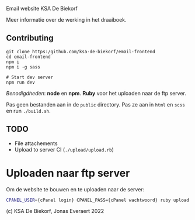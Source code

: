 Email website KSA De Biekorf

Meer informatie over de werking in het draaiboek.

## Contributing

```
git clone https:/github.com/ksa-de-biekorf/email-frontend
cd email-frontend
npm i
npm i -g sass

# Start dev server
npm run dev
```

*Benodigdheden*: **node** en **npm**. **Ruby** voor het uploaden naar de ftp server. 

Pas geen bestanden aan in de `public` directory. Pas ze aan in `html` en `scss` en run `./build.sh`.

## TODO
- File attachements
- Upload to server CI (`./upload/upload.rb`)

# Uploaden naar ftp server
Om de website te bouwen en te uploaden naar de server:

```bash
CPANEL_USER={cPanel login} CPANEL_PASS={cPanel wachtwoord} ruby upload.rb
```

(c) KSA De Biekorf, Jonas Everaert 2022
